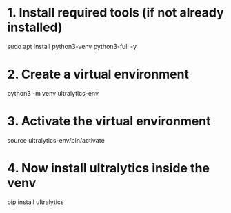 # 1. Install required tools (if not already installed)
sudo apt install python3-venv python3-full -y

# 2. Create a virtual environment
python3 -m venv ultralytics-env

# 3. Activate the virtual environment
source ultralytics-env/bin/activate

# 4. Now install ultralytics inside the venv
pip install ultralytics
